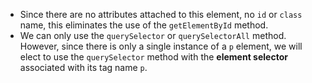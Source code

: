- Since there are no attributes attached to this element, no `id` or `class` name, this eliminates the use of the `getElementById` method.
- We can only use the `querySelector` or `querySelectorAll` method. However, since there is only a single instance of a `p` element, we will elect to use the `querySelector` method with the **element selector** associated with its tag name `p`.
